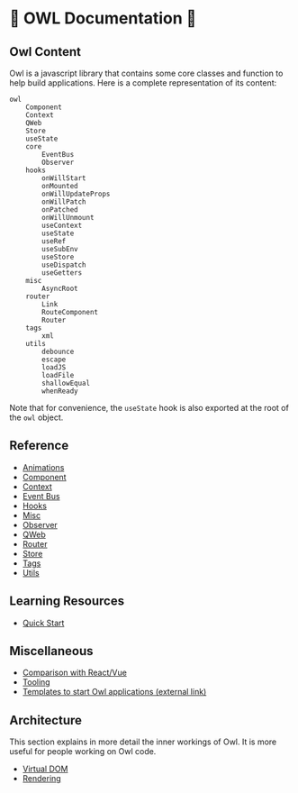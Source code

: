 # 🦉 OWL Documentation 🦉

## Owl Content

Owl is a javascript library that contains some core classes and function to help
build applications. Here is a complete representation of its content:

```
owl
    Component
    Context
    QWeb
    Store
    useState
    core
        EventBus
        Observer
    hooks
        onWillStart
        onMounted
        onWillUpdateProps
        onWillPatch
        onPatched
        onWillUnmount
        useContext
        useState
        useRef
        useSubEnv
        useStore
        useDispatch
        useGetters
    misc
        AsyncRoot
    router
        Link
        RouteComponent
        Router
    tags
        xml
    utils
        debounce
        escape
        loadJS
        loadFile
        shallowEqual
        whenReady
```

Note that for convenience, the `useState` hook is also exported at the root of the `owl` object.

## Reference

- [Animations](reference/animations.md)
- [Component](reference/component.md)
- [Context](reference/context.md)
- [Event Bus](reference/event_bus.md)
- [Hooks](reference/hooks.md)
- [Misc](reference/misc.md)
- [Observer](reference/observer.md)
- [QWeb](reference/qweb.md)
- [Router](reference/router.md)
- [Store](reference/store.md)
- [Tags](reference/tags.md)
- [Utils](reference/utils.md)

## Learning Resources

- [Quick Start](quick_start.md)

## Miscellaneous

- [Comparison with React/Vue](comparison.md)
- [Tooling](tooling.md)
- [Templates to start Owl applications (external link)](https://github.com/ged-odoo/owl-templates)

## Architecture

This section explains in more detail the inner workings of Owl. It is more
useful for people working on Owl code.

- [Virtual DOM](architecture/vdom.md)
- [Rendering](architecture/rendering.md)

